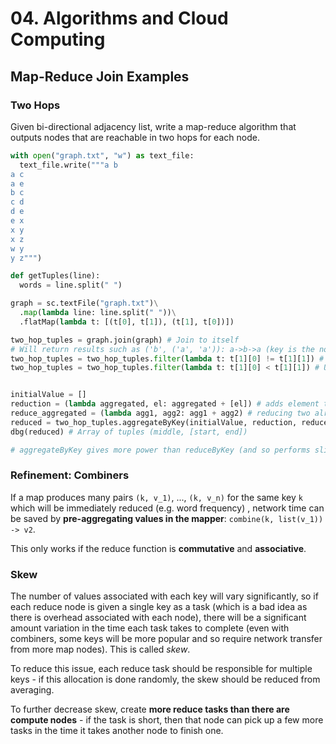 # 04. Algorithms and Cloud Computing

## Map-Reduce Join Examples

### Two Hops

Given bi-directional adjacency list, write a map-reduce algorithm that outputs nodes that are reachable in two hops for each node.

```python
with open("graph.txt", "w") as text_file: 
  text_file.write("""a b
a c
a e
b c
c d
d e
e x
x y
x z
w y
y z""")

def getTuples(line):
  words = line.split(" ")

graph = sc.textFile("graph.txt")\
  .map(lambda line: line.split(" "))\
  .flatMap(lambda t: [(t[0], t[1]), (t[1], t[0])])

two_hop_tuples = graph.join(graph) # Join to itself
# Will return results such as ('b', ('a', 'a')): a->b->a (key is the node connecting the two)
two_hop_tuples = two_hop_tuples.filter(lambda t: t[1][0] != t[1][1]) # Remove loops
two_hop_tuples = two_hop_tuples.filter(lambda t: t[1][0] < t[1][1]) # Use string sort order to remove forwards/reverse direction duplicates


initialValue = []
reduction = (lambda aggregated, el: aggregated + [el]) # adds element to the list
reduce_aggregated = (lambda agg1, agg2: agg1 + agg2) # reducing two already aggregated values into one
reduced = two_hop_tuples.aggregateByKey(initialValue, reduction, reduce_aggregated)
dbg(reduced) # Array of tuples (middle, [start, end])

# aggregateByKey gives more power than reduceByKey (and so performs slightly worse)
```

### Refinement: Combiners

If a map produces many pairs `(k, v_1)`, ..., `(k, v_n)` for the same key `k` which will be immediately reduced (e.g. word frequency) , network time can be saved by **pre-aggregating values in the mapper**: `combine(k, list(v_1)) -> v2`.

This only works if the reduce function is **commutative** and **associative**.

### Skew

The number of values associated with each key will vary significantly, so if each reduce node is given a single key as a task (which is a bad idea as there is overhead associated with each node), there will be a significant amount variation in the time each task takes to complete (even with combiners, some keys will be more popular and so require network transfer from more map nodes). This is called *skew*.

To reduce this issue, each reduce task should be responsible for multiple keys - if this allocation is done randomly, the skew should be reduced from averaging.

To further decrease skew, create **more reduce tasks than there are compute nodes** - if the task is short, then that node can pick up a few more tasks in the time it takes another node to finish one.
